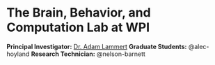 # The Brain, Behavior, and Computation Lab at WPI
**Principal Investigator:** [Dr. Adam Lammert](https://www.wpi.edu/people/faculty/alammert)
**Graduate Students:** @alec-hoyland
**Research Technician:** @nelson-barnett
